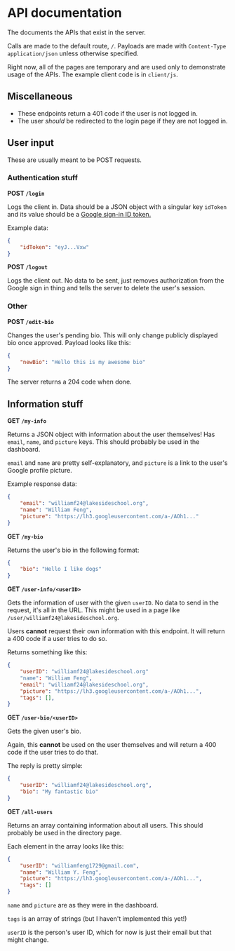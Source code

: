 
# API documentation

The documents the APIs that exist in the server.

Calls are made to the default route, `/`. Payloads are made with `Content-Type` `application/json` unless otherwise specified.

Right now, all of the pages are temporary and are used only to demonstrate usage of the APIs. The example client code is in `client/js`.



## Miscellaneous

* These endpoints return a 401 code if the user is not logged in.
* The user *should* be redirected to the login page if they are not logged in.



## User input

These are usually meant to be POST requests.

### Authentication stuff

**POST `/login`**

Logs the client in. Data should be a JSON object with a singular key `idToken` and its value should be a [Google sign-in ID token.](https://developers.google.com/identity/sign-in/web/backend-auth)

Example data:

```json
{
    "idToken": "eyJ...Vxw"
}
```



**POST `/logout`**

Logs the client out. No data to be sent, just removes authorization from the Google sign in thing and tells the server to delete the user's session.



### Other

**POST `/edit-bio`**

Changes the user's pending bio. This will only change publicly displayed bio once approved. Payload looks like this:

```json
{
    "newBio": "Hello this is my awesome bio"
}
```

The server returns a 204 code when done.



## Information stuff

**GET `/my-info`**

Returns a JSON object with information about the user themselves! Has `email`, `name`, and `picture` keys. This should probably be used in the dashboard.

`email` and `name` are pretty self-explanatory, and `picture` is a link to the user's Google profile picture.

Example response data:

```json
{
    "email": "williamf24@lakesideschool.org",
    "name": "William Feng",
    "picture": "https://lh3.googleusercontent.com/a-/AOh1..."
}
```



**GET `/my-bio`**

Returns the user's bio in the following format:

```json
{
    "bio": "Hello I like dogs"
}
```



**GET `/user-info/<userID>`**

Gets the information of user with the given `userID`. No data to send in the request, it's all in the URL. This might be used in a page like `/user/williamf24@lakesideschool.org`.

Users **cannot** request their own information with this endpoint. It will return a 400 code if a user tries to do so.

Returns something like this:

```json
{
    "userID": "williamf24@lakesideschool.org"
    "name": "William Feng",
    "email": "williamf24@lakesideschool.org",
    "picture": "https://lh3.googleusercontent.com/a-/AOh1...",
    "tags": [],
}
```



**GET `/user-bio/<userID>`**

Gets the given user's bio.

Again, this **cannot** be used on the user themselves and will return a 400 code if the user tries to do that.

The reply is pretty simple:

```json
{
    "userID": "williamf24@lakesideschool.org",
    "bio": "My fantastic bio"
}
```





**GET `/all-users`**

Returns an array containing information about all users. This should probably be used in the directory page.

Each element in the array looks like this:

```json
{
    "userID": "williamfeng1729@gmail.com",
    "name": "William Y. Feng",
    "picture": "https://lh3.googleusercontent.com/a-/AOh1...",
    "tags": []
}
```

`name` and `picture` are as they were in the dashboard.

`tags` is an array of strings (but I haven't implemented this yet!)

`userID` is the person's user ID, which for now is just their email but that might change.